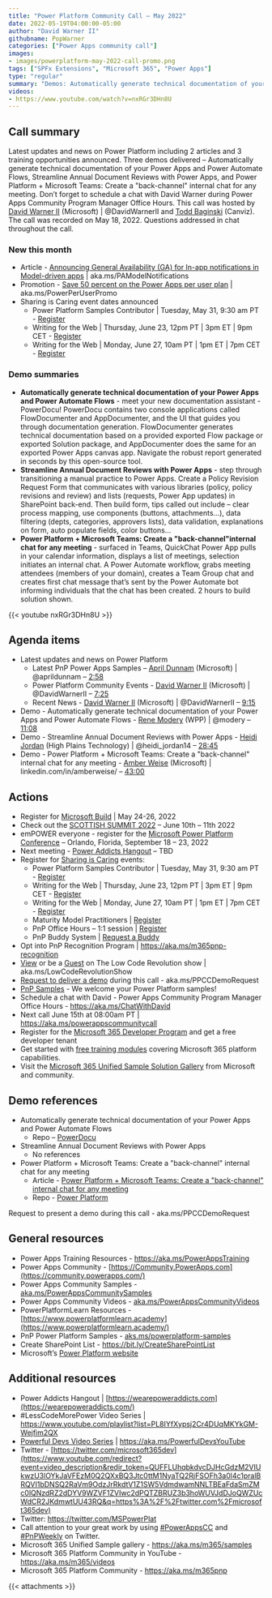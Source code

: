 ```yaml
---
title: "Power Platform Community Call – May 2022"
date: 2022-05-19T04:00:00-05:00
author: "David Warner II"
githubname: PopWarner
categories: ["Power Apps community call"]
images:
- images/powerplatform-may-2022-call-promo.png
tags: ["SPFx Extensions", "Microsoft 365", "Power Apps"]
type: "regular"
summary: "Demos: Automatically generate technical documentation of your Power Apps and Power Automate Flows, Streamline Annual Document Reviews with Power Apps, and Power Platform and Microsoft Teams- Create a 'back-channel'​ internal chat for any meeting. Articles and trainings reviewed."
videos:
- https://www.youtube.com/watch?v=nxRGr3DHn8U
---
```


## Call summary

Latest updates and news on Power Platform including 2 articles and 3 training opportunities announced. Three demos delivered – Automatically generate technical documentation of your Power Apps and Power Automate Flows, Streamline Annual Document Reviews with Power Apps, and Power Platform + Microsoft Teams: Create a "back-channel"​ internal chat for any meeting. Don’t forget to schedule a chat with David Warner during Power Apps Community Program Manager Office Hours. This call was hosted by [David Warner II](http://twitter.com/DavidWarnerII) (Microsoft) \| @DavidWarnerII and [Todd Baginski](http://twitter.com/toddbaginski) (Canviz). The call was recorded on May 18, 2022. Questions addressed in chat throughout the call.

### New this month

* Article - [Announcing General Availability (GA) for In-app notifications in Model-driven apps](https://powerapps.microsoft.com/blog/announcing-general-availability-ga-for-in-app-notifications-in-model-driven-apps/) \| aka.ms/PAModelNotifications
* Promotion - [Save 50 percent on the Power Apps per user plan](https://powerapps.microsoft.com/landing/per-user-plan-promo/?ocid=powerapps_powerchampion) \| aka.ms/PowerPerUserPromo
* Sharing is Caring event dates announced
    * Power Platform Samples Contributor \| Tuesday, May 31, 9:30 am PT - [Register](https://forms.microsoft.com/pages/responsepage.aspx?id=KtIy2vgLW0SOgZbwvQuRaXDXyCl9DkBHq4A2OG7uLpdUN09VTVU2QzRLNE0yVERQMklHSDBMUTJGWC4u)
    * Writing for the Web \| Thursday, June 23, 12pm PT \| 3pm ET \| 9pm CET - [Register](https://forms.microsoft.com/pages/responsepage.aspx?id=KtIy2vgLW0SOgZbwvQuRaXDXyCl9DkBHq4A2OG7uLpdUQkYwOVhZTkg3Rk9TVUI3NlA4R0Y0RTFSTy4u)
    * Writing for the Web \| Monday, June 27, 10am PT \| 1pm ET \| 7pm CET - [Register](https://forms.microsoft.com/pages/responsepage.aspx?id=KtIy2vgLW0SOgZbwvQuRaXDXyCl9DkBHq4A2OG7uLpdUQkYwOVhZTkg3Rk9TVUI3NlA4R0Y0RTFSTy4u)

### Demo summaries

* **Automatically generate technical documentation of your Power Apps and Power Automate Flows** - meet your new documentation assistant - PowerDocu! PowerDocu contains two console applications called FlowDocumenter and AppDocumenter, and the UI that guides you through documentation generation. FlowDocumenter generates technical documentation based on a provided exported Flow package or exported Solution package, and AppDocumenter does the same for an exported Power Apps canvas app. Navigate the robust report generated in seconds by this open-source tool.
* **Streamline Annual Document Reviews with Power Apps** - step through transitioning a manual practice to Power Apps. Create a Policy Revision Request Form that communicates with various libraries (policy, policy revisions and review) and lists (requests, Power App updates) in SharePoint back-end. Then build form, tips called out include – clear process mapping, use components (buttons, attachments…), data filtering (depts, categories, approvers lists), data validation, explanations on form, auto populate fields, color buttons…
* **Power Platform + Microsoft Teams: Create a "back-channel"​ internal chat for any meeting** - surfaced in Teams, QuickChat Power App pulls in your calendar information, displays a list of meetings, selection initiates an internal chat. A Power Automate workflow, grabs meeting attendees (members of your domain), creates a Team Group chat and creates first chat message that’s sent by the Power Automate bot informing individuals that the chat has been created. 2 hours to build solution shown.

{{< youtube nxRGr3DHn8U >}}

## Agenda items

* Latest updates and news on Power Platform
    * Latest PnP Power Apps Samples – [April Dunnam](http://twitter.com/aprildunnam) (Microsoft) \| @aprildunnam – [2:58](https://youtu.be/nxRGr3DHn8U?t=178)
    * Power Platform Community Events - [David Warner II](http://twitter.com/DavidWarnerII) (Microsoft) \| @DavidWarnerII – [7:25](https://youtu.be/nxRGr3DHn8U?t=445)
    * Recent News - [David Warner II](http://twitter.com/DavidWarnerII) (Microsoft) \| @DavidWarnerII – [9:15](https://youtu.be/nxRGr3DHn8U?t=555)
* Demo - Automatically generate technical documentation of your Power Apps and Power Automate Flows - [Rene Modery](http://twitter.com/modery) (WPP) \| @modery – [11:08](https://youtu.be/nxRGr3DHn8U?t=668)
* Demo - Streamline Annual Document Reviews with Power Apps - [Heidi Jordan](http://twitter.com/heidi_jordan14) (High Plains Technology) \| @heidi_jordan14 – [28:45](https://youtu.be/nxRGr3DHn8U?t=1725)
* Demo - Power Platform + Microsoft Teams: Create a "back-channel"​ internal chat for any meeting - [Amber Weise](https://www.linkedin.com/in/amberweise/) (Microsoft) \| linkedin.com/in/amberweise/ – [43:00](https://youtu.be/nxRGr3DHn8U?t=2580)

## Actions

* Register for [Microsoft Build](http://register.build.microsoft.com) \| May 24-26, 2022
* Check out the [SCOTTISH SUMMIT 2022](https://scottishsummit.com/) – June 10th – 11th 2022
* emPOWER everyone - register for the [Microsoft Power Platform Conference](https://powerplatformconf.com/#!/) – Orlando, Florida, September 18 – 23, 2022
* Next meeting - [Power Addicts Hangout](https://wearepoweraddicts.com) – TBD
* Register for [Sharing is Caring](https://pnp.github.io/sharing-is-caring/) events:
    * Power Platform Samples Contributor \| Tuesday, May 31, 9:30 am PT - [Register](https://forms.microsoft.com/pages/responsepage.aspx?id=KtIy2vgLW0SOgZbwvQuRaXDXyCl9DkBHq4A2OG7uLpdUN09VTVU2QzRLNE0yVERQMklHSDBMUTJGWC4u)
    * Writing for the Web \| Thursday, June 23, 12pm PT \| 3pm ET \| 9pm CET - [Register](https://forms.microsoft.com/pages/responsepage.aspx?id=KtIy2vgLW0SOgZbwvQuRaXDXyCl9DkBHq4A2OG7uLpdUQkYwOVhZTkg3Rk9TVUI3NlA4R0Y0RTFSTy4u)
    * Writing for the Web \| Monday, June 27, 10am PT \| 1pm ET \| 7pm CET - [Register](https://forms.microsoft.com/pages/responsepage.aspx?id=KtIy2vgLW0SOgZbwvQuRaXDXyCl9DkBHq4A2OG7uLpdUQkYwOVhZTkg3Rk9TVUI3NlA4R0Y0RTFSTy4u)
    * Maturity Model Practitioners \| [Register](https://aka.ms/mm4m365)
    * PnP Office Hours – 1:1 session \| [Register](https://outlook.office365.com/owa/calendar/PnPSharingisCaring@warner.digital/bookings/)
    * PnP Buddy System \| [Request a Buddy](https://forms.office.com/Pages/ResponsePage.aspx?id=KtIy2vgLW0SOgZbwvQuRaXDXyCl9DkBHq4A2OG7uLpdUMjRRUVg4NElZUUJLTEY1TVVSVDJFRFpLRS4u)
* Opt into PnP Recognition Program \| <https://aka.ms/m365pnp-recognition>
* [View](https://aka.ms/LowCodeRevolutionShow) or be a [Guest](https://aka.ms/LowCodeRevolutionGuest) on The Low Code Revolution show \| aka.ms/LowCodeRevolutionShow
* [Request to deliver a demo](https://customervoice.microsoft.com/Pages/ResponsePage.aspx?id=v4j5cvGGr0GRqy180BHbR02h_1H9_XFFp4etSzu5JxFUN0JZTFNDSDRJVVJGTkxHVzcxRDJWM01RWi4u) during this call - aka.ms/PPCCDemoRequest
* [PnP Samples](https://aka.ms/powerplatform-samples) - We welcome your Power Platform samples!
* Schedule a chat with David - Power Apps Community Program Manager Office Hours - <https://aka.ms/ChatWithDavid>
* Next call June 15th at 08:00am PT \| <https://aka.ms/powerappscommunitycall>
* Register for the [Microsoft 365 Developer Program](https://aka.ms/m365/devprogram) and get a free developer tenant
* Get started with [free training modules](https://aka.ms/m365/dev/learn) covering Microsoft 365 platform capabilities.
* Visit the [Microsoft 365 Unified Sample Solution Gallery](https://adoption.microsoft.com/sample-solution-gallery) from Microsoft and community.

## Demo references

* Automatically generate technical documentation of your Power Apps and Power Automate Flows
    * Repo – [PowerDocu](https://github.com/modery/PowerDocu)
* Streamline Annual Document Reviews with Power Apps
    * No references
* Power Platform + Microsoft Teams: Create a "back-channel"​ internal chat for any meeting
    * Article - [Power Platform + Microsoft Teams: Create a "back-channel"​ internal chat for any meeting](https://www.linkedin.com/pulse/power-platform-microsoft-teams-create-back-channel-internal-weise/)
    * Repo - [Power Platform](https://github.com/amweise/PowerPlatform)

Request to present a demo during this call - aka.ms/PPCCDemoRequest

## General resources

* Power Apps Training Resources - <https://aka.ms/PowerAppsTraining>
* Power Apps Community -
    [https://Community.PowerApps.com](https://community.powerapps.com/)
* Power Apps Community Samples -
    [aka.ms/PowerAppsCommunitySamples](https://aka.ms/PowerAppsCommunitySamples)
* Power Apps Community Videos -
    [aka.ms/PowerAppsCommunityVideos](https://aka.ms/PowerAppsCommunityVideos)
* PowerPlatformLearn Resources -
    [https://www.powerplatformlearn.academy](https://www.powerplatformlearn.academy/)
* PnP Power Platform Samples -
    [aks.ms/powerplatform-samples](https://www.aks.ms/powerplatform-samples)
* Create SharePoint List - <https://bit.ly/CreateSharePointList>
* Microsoft’s [Power Platform website](https://powerplatform.microsoft.com/)

## Additional resources

* Power Addicts Hangout \|
    [https://wearepoweraddicts.com](https://wearepoweraddicts.com/)
* \#LessCodeMorePower Video Series \|
    <https://www.youtube.com/playlist?list=PL8IYfXypsj2Cr4DUqMKYkGM-Wejfim2QX>
* [Powerful Devs Video Series](https://aka.ms/PowerfulDevsYouTube) \|
    <https://aka.ms/PowerfulDevsYouTube>
* Twitter -
    [https://twitter.com/microsoft365dev](https://www.youtube.com/redirect?event=video_description&redir_token=QUFFLUhqbkdvcDJHcGdzM2VIUkwzU3lOYkJaVFEzM0Q2QXxBQ3Jtc0ttM1NyaTQ2RjFSOFh3a0l4c1pralBRQVI1bDNSQ2RaVm9OdzJrRkdtV1Z1SW5VdmdwamNNLTBEaFdaSmZMc0lQNzdRZ2dDYV9WZVF1ZVIwc2dPQTZBRUZ3b3hoWUVJdDJoQWZUcWdCR2JKdmwtUU43RQ&q=https%3A%2F%2Ftwitter.com%2Fmicrosoft365dev)​
* Twitter: <https://twitter.com/MSPowerPlat>
* Call attention to your great work by using
    [\#PowerAppsCC](https://twitter.com/hashtag/PowerAppsCC?src=hashtag_click)
    and [\#PnPWeekly](https://twitter.com/hashtag/PnPWeekly?src=hashtag_click)
    on Twitter.
* Microsoft 365 Unified Sample gallery - <https://aka.ms/m365/samples>
* Microsoft 365 Platform Community in YouTube - <https://aka.ms/m365/videos>
* Microsoft 365 Platform Community - <https://aka.ms/m365pnp>

{{< attachments >}}
